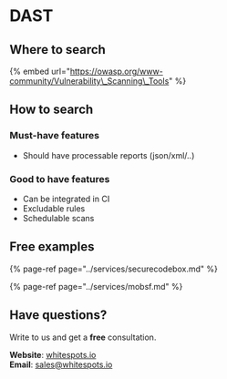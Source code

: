 # DAST

## Where to search

{% embed url="https://owasp.org/www-community/Vulnerability\_Scanning\_Tools" %}

## How to search

### Must-have features

* Should have processable reports \(json/xml/..\)

### Good to have features

* Can be integrated in CI
* Excludable rules
* Schedulable scans

## Free examples

{% page-ref page="../services/securecodebox.md" %}

{% page-ref page="../services/mobsf.md" %}

## Have questions?

Write to us and get a **free** consultation.

**Website**: [whitespots.io](https://whitespots.io/?utm=appsecwiki)   
**Email**: [sales@whitespots.io](mailto:sales@whitespots.io)

